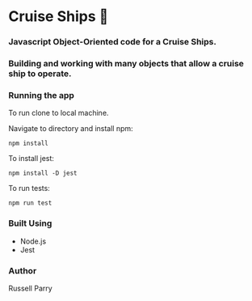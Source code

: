 # Cruise Ships :ship:
### Javascript Object-Oriented code for a Cruise Ships.
### Building and working with many objects that allow a cruise ship to operate.

### Running the app
To run clone to local machine.

Navigate to directory and install npm:
```
npm install
```
To install jest:
```
npm install -D jest
```
To run tests:
```
npm run test
```
### Built Using
 - Node.js
 - Jest



### Author

Russell Parry